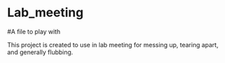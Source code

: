 # Lab_meeting
#A file to play with

This project is created to use in lab meeting for messing up, tearing apart, and generally flubbing.


